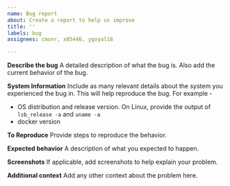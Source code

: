 ```yaml
---
name: Bug report
about: Create a report to help us improve
title: ''
labels: bug
assignees: cmonr, x85446, ygoyal18

---
```


**Describe the bug**
A detailed description of what the bug is. Also add the current behavior of the bug.

**System Information**
Include as many relevant details about the system you experienced the bug in. This will help reproduce the bug. For example - 
* OS distribution and release version. On Linux, provide the output of `lsb_release -a` and `uname -a`
* docker version

**To Reproduce**
Provide steps to reproduce the behavior.

**Expected behavior**
A description of what you expected to happen.

**Screenshots**
If applicable, add screenshots to help explain your problem.

**Additional context**
Add any other context about the problem here.
